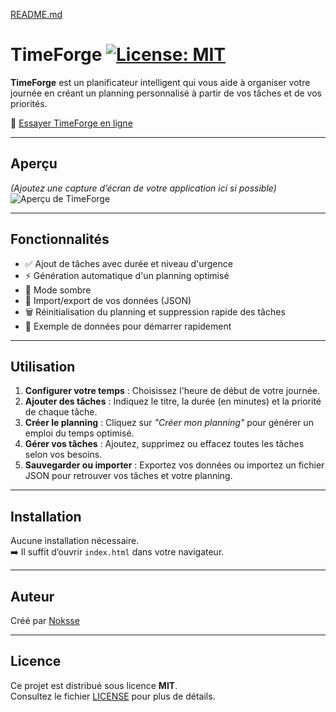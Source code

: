 [README.md](https://github.com/user-attachments/files/22119934/README.md)
# TimeForge [![License: MIT](https://img.shields.io/badge/License-MIT-yellow.svg)](LICENSE)

**TimeForge** est un planificateur intelligent qui vous aide à organiser votre journée en créant un planning personnalisé à partir de vos tâches et de vos priorités.

🔗 [Essayer TimeForge en ligne](https://noksse22.github.io/Time-Forge/)

---

## Aperçu

*(Ajoutez une capture d’écran de votre application ici si possible)*  
![Aperçu de TimeForge](screenshot.png)

---

## Fonctionnalités

- ✅ Ajout de tâches avec durée et niveau d'urgence  
- ⚡ Génération automatique d'un planning optimisé  
- 🌙 Mode sombre  
- 📂 Import/export de vos données (JSON)  
- 🗑️ Réinitialisation du planning et suppression rapide des tâches  
- 📝 Exemple de données pour démarrer rapidement  

---

## Utilisation

1. **Configurer votre temps** : Choisissez l'heure de début de votre journée.  
2. **Ajouter des tâches** : Indiquez le titre, la durée (en minutes) et la priorité de chaque tâche.  
3. **Créer le planning** : Cliquez sur *"Créer mon planning"* pour générer un emploi du temps optimisé.  
4. **Gérer vos tâches** : Ajoutez, supprimez ou effacez toutes les tâches selon vos besoins.  
5. **Sauvegarder ou importer** : Exportez vos données ou importez un fichier JSON pour retrouver vos tâches et votre planning.  

---

## Installation

Aucune installation nécessaire.  
➡️ Il suffit d’ouvrir `index.html` dans votre navigateur.  

---

## Auteur

Créé par [Noksse](https://github.com/Noksse22)  

---

## Licence

Ce projet est distribué sous licence **MIT**.  
Consultez le fichier [LICENSE](LICENSE) pour plus de détails.  

